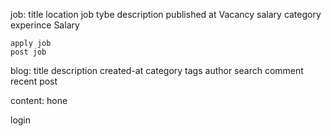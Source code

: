 job:
    title
    location
    job tybe
    description
    published at 
    Vacancy
    salary
    category
    experince 
    Salary

    
    apply job 
    post job  

blog:
    title 
    description
    created-at
    category
    tags
    author
    search
    comment
    recent post

content:
hone

login

